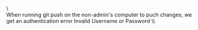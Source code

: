 \\\
When running git push on the non-admin's computer to puch changes, we get an authentication error
Invalid Username or Password
\\\
